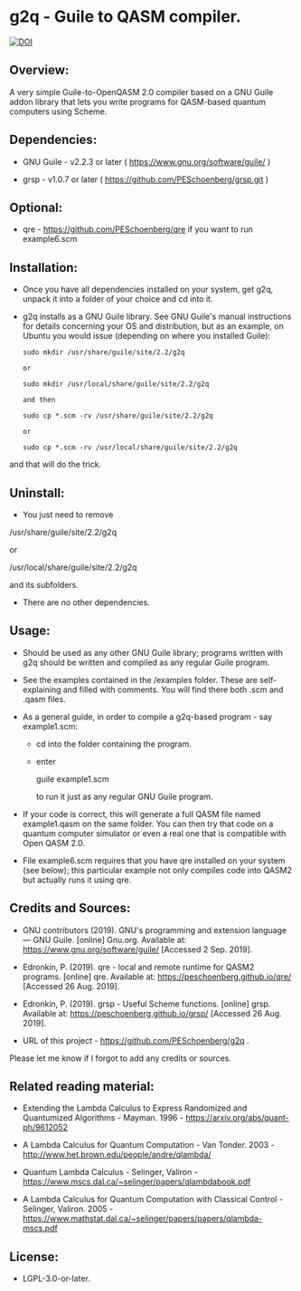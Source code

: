 # g2q - Guile to QASM compiler.

[![DOI](https://zenodo.org/badge/159570670.svg)](https://zenodo.org/badge/latestdoi/159570670)


## Overview:

A very simple Guile-to-OpenQASM 2.0 compiler based on a GNU Guile addon library
that lets you write programs for QASM-based quantum computers using Scheme.


## Dependencies:

* GNU Guile - v2.2.3 or later ( https://www.gnu.org/software/guile/ )

* grsp - v1.0.7 or later ( https://github.com/PESchoenberg/grsp.git )


## Optional:

* qre - https://github.com/PESchoenberg/qre if you want to run example6.scm


## Installation:

* Once you have all dependencies installed on your system, get g2q, unpack 
it into a folder of your choice and cd into it.

* g2q installs as a GNU Guile library. See GNU Guile's manual instructions for
details concerning your OS and distribution, but as an example, on Ubuntu you
would issue (depending on where you installed Guile):

      sudo mkdir /usr/share/guile/site/2.2/g2q

      or

      sudo mkdir /usr/local/share/guile/site/2.2/g2q

      and then 

      sudo cp *.scm -rv /usr/share/guile/site/2.2/g2q

      or

      sudo cp *.scm -rv /usr/local/share/guile/site/2.2/g2q

and that will do the trick.


## Uninstall:

* You just need to remove

/usr/share/guile/site/2.2/g2q

or

/usr/local/share/guile/site/2.2/g2q

and its subfolders.

* There are no other dependencies.


## Usage:

* Should be used as any other GNU Guile library; programs written with g2q
should be written and compiled as any regular Guile program.

* See the examples contained in the /examples folder. These are self-explaining
and filled with comments. You will find there both .scm and .qasm files.

* As a general guide, in order to compile a g2q-based program - say example1.scm:

  * cd into the folder containing the program.

  * enter

    guile example1.scm

    to run it just as any regular GNU Guile program.

* If your code is correct, this will generate a full QASM file named
example1.qasm on the same folder. You can then try that code on a quantum
computer simulator or even a real one that is compatible with Open QASM 2.0.

* File example6.scm requires that you have qre installed on your system (see 
below); this particular example not only compiles code into QASM2 but actually 
runs it using qre.


## Credits and Sources:

* GNU contributors (2019). GNU's programming and extension language — GNU
Guile. [online] Gnu.org. Available at: https://www.gnu.org/software/guile/
[Accessed 2 Sep. 2019].

* Edronkin, P. (2019). qre - local and remote runtime for QASM2 programs.
[online] qre. Available at: https://peschoenberg.github.io/qre/
[Accessed 26 Aug. 2019].

* Edronkin, P. (2019). grsp - Useful Scheme functions. [online] grsp.
Available at: https://peschoenberg.github.io/grsp/ [Accessed 26 Aug. 2019].

* URL of this project - https://github.com/PESchoenberg/g2q .

Please let me know if I forgot to add any credits or sources.


## Related reading material:

* Extending the Lambda Calculus to Express Randomized and Quantumized Algorithms - Mayman. 1996 - https://arxiv.org/abs/quant-ph/9612052

* A Lambda Calculus for Quantum Computation - Van Tonder. 2003 - http://www.het.brown.edu/people/andre/qlambda/

* Quantum Lambda Calculus  - Selinger, Valiron - https://www.mscs.dal.ca/~selinger/papers/qlambdabook.pdf

* A Lambda Calculus for Quantum Computation with Classical Control - Selinger, Valiron. 2005 - https://www.mathstat.dal.ca/~selinger/papers/papers/qlambda-mscs.pdf 


## License:

* LGPL-3.0-or-later.


